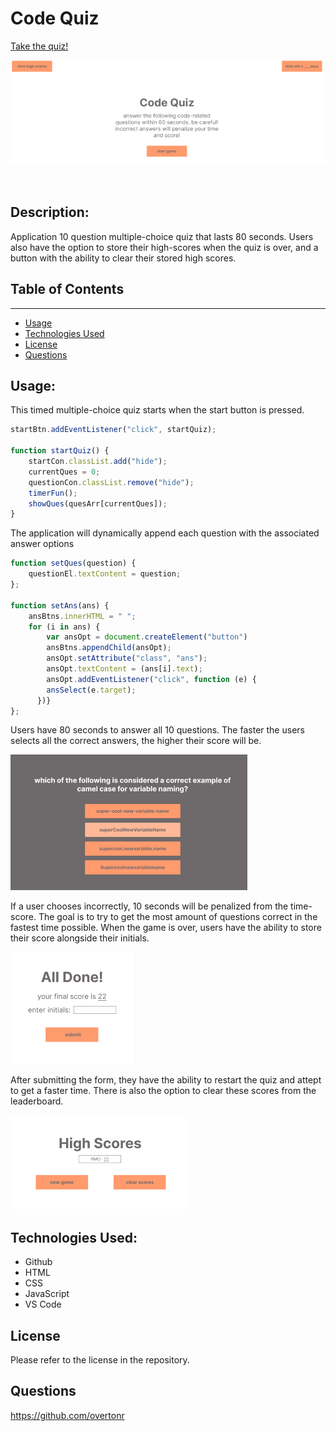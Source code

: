 # Code Quiz

[Take the quiz!](https://overtonr.github.io/challenge-code-quiz/)

![Landing Page](./assets/images/landing-ss.png)

<br>

## Description:
Application 10 question multiple-choice quiz that lasts 80 seconds. Users also have the option to store their high-scores when the quiz is over, and a button with the ability to clear their stored high scores.

## Table of Contents
---
- [Usage](#usage)
- [Technologies Used](#technologies-used)
- [License](#license)
- [Questions](#questions)

## Usage: 
This timed multiple-choice quiz starts when the start button is pressed.

```javascript
startBtn.addEventListener("click", startQuiz);

function startQuiz() {
    startCon.classList.add("hide");
    currentQues = 0;
    questionCon.classList.remove("hide");
    timerFun();
    showQues(quesArr[currentQues]);
}
```

 The application will dynamically append each question with the associated answer options

```javascript
function setQues(question) {
    questionEl.textContent = question;
};

function setAns(ans) {
    ansBtns.innerHTML = " ";
    for (i in ans) {
        var ansOpt = document.createElement("button")
        ansBtns.appendChild(ansOpt);
        ansOpt.setAttribute("class", "ans");
        ansOpt.textContent = (ans[i].text);
        ansOpt.addEventListener("click", function (e) {
        ansSelect(e.target);
      })}
};
```

Users have 80 seconds to answer all 10 questions. The faster the users selects all the correct answers, the higher their score will be. 

![questions](./assets/images/question-ss.png) 

If a user chooses incorrectly, 10 seconds will be penalized from the time-score. The goal is to try to get the most amount of questions correct in the fastest time possible.
When the game is over, users have the ability to store their score alongside their initials.

![results page with final score and form to input initials](./assets/images/final-score-ss.png) 

After submitting the form, they have the ability to restart the quiz and attept to get a faster time. There is also the option to clear these scores from the leaderboard.

![leaderboard with options to clear scores or start a new game](./assets/images/high-scores-ss.png)

## Technologies Used:
* Github
* HTML
* CSS
* JavaScript
* VS Code

## License 
Please refer to the license in the repository.

## Questions
https://github.com/overtonr

